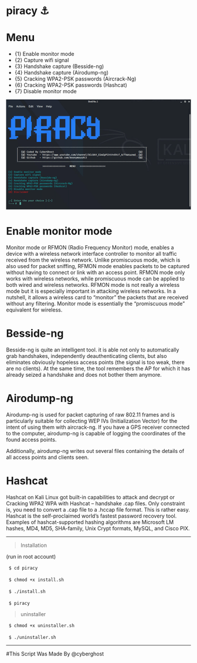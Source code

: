# piracy ⚓️


# Menu
* {1} Enable monitor mode
* {2} Capture wifi signal
* {3} Handshake capture (Besside-ng)
* {4} Handshake capture (Airodump-ng)
* {5} Cracking WPA2-PSK passwords (Aircrack-Ng)
* {6} Cracking WPA2-PSK passwords (Hashcat)
* {7} Disable monitor mode 



<IMG SRC="https://github.com/AnonymousAt3/piracy/blob/main/img/piracy.gif">

# Enable monitor mode
Monitor mode or RFMON (Radio Frequency Monitor) mode, enables a device with a wireless network interface controller to monitor all traffic received from the wireless network. Unlike promiscuous mode, which is also used for packet sniffing, RFMON mode enables packets to be captured without having to connect or link with an access point. RFMON mode only works with wireless networks, while promiscuous mode can be applied to both wired and wireless networks. RFMON mode is not really a wireless mode but it is especially important in attacking wireless networks. In a nutshell, it allows a wireless card to “monitor” the packets that are received without any filtering. Monitor mode is essentially the “promiscuous mode” equivalent for wireless. 

# Besside-ng
Besside-ng is quite an intelligent tool. it is able not only to automatically grab handshakes, independently deauthenticating clients, but also eliminates obviously hopeless access points (the signal is too weak, there are no clients). At the same time, the tool remembers the AP for which it has already seized a handshake and does not bother them anymore.

# Airodump-ng
Airodump-ng is used for packet capturing of raw 802.11 frames and is particularly suitable for collecting WEP IVs (Initialization Vector) for the intent of using them with aircrack-ng. If you have a GPS receiver connected to the computer, airodump-ng is capable of logging the coordinates of the found access points.

Additionally, airodump-ng writes out several files containing the details of all access points and clients seen.

# Hashcat 
Hashcat on Kali Linux got built-in capabilities to attack and decrypt or Cracking WPA2 WPA with Hashcat – handshake .cap files. Only constraint is, you need to convert a .cap file to a .hccap file format. This is rather easy.
Hashcat is the self-proclaimed world’s fastest password recovery tool. Examples of hashcat-supported hashing algorithms are Microsoft LM hashes, MD4, MD5, SHA-family, Unix Crypt formats, MySQL, and Cisco PIX.


--------------------------------

> Installation 

 (run in root account)

     $ cd piracy
     
     $ chmod +x install.sh
	
     $ ./install.sh
   
     $ piracy
     
     
> uninstaller

     $ chmod +x uninstaller.sh

     $ ./uninstaller.sh

--------------------------------
     
     
#This Script Was Made By @cyberghost

